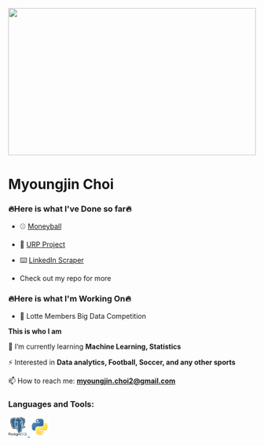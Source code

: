 <center><img src="https://blog.kakaocdn.net/dn/I2OXw/btqDdIicE5C/2D1KhqNaLD8FsvXMrsyD5k/img.gif" width="100%" height="300"></center>
<h1 align="left">Myoungjin Choi</h1>
<h3 align="left">🔥Here is what I've Done so far🔥</h3>

   - ⚾ [Moneyball](https://github.com/jinwls/Moneyball)
    
   - 📝 [URP Project](https://github.com/jinwls/Relative_Deprivation_Risk_Preference)
    
   - ⌨️ [LinkedIn Scraper](https://github.com/jinwls/LinkedIn_Job_Post)

   - Check out my repo for more

<h3 align="left">🔥Here is what I'm Working On🔥</h3>

   - 🚀 Lotte Members Big Data Competition


**This is who I am**

🌱 I’m currently learning **Machine Learning, Statistics**

⚡ Interested in **Data analytics, Football, Soccer, and any other sports**

📫 How to reach me: **myoungjin.choi2@gmail.com**


<h3 align="left">Languages and Tools:</h3>
<p align="left"> <a href="https://www.postgresql.org" target="_blank" rel="noreferrer"> <img src="https://raw.githubusercontent.com/devicons/devicon/master/icons/postgresql/postgresql-original-wordmark.svg" alt="postgresql" width="40" height="40"/> </a> <a href="https://www.python.org" target="_blank" rel="noreferrer"> <img src="https://raw.githubusercontent.com/devicons/devicon/master/icons/python/python-original.svg" alt="python" width="40" height="40"/> </a> </p>
